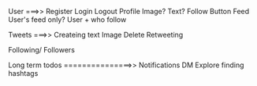 User ===>>
    Register
    Login
    Logout
    Profile
        Image?
        Text?
        Follow Button
    Feed
        User's feed only?
        User + who follow

Tweets ===>>
    Createing
        text
        Image
    Delete
    Retweeting

Following/ Followers

Long term todos
===============>>
    Notifications
    DM
    Explore finding hashtags

